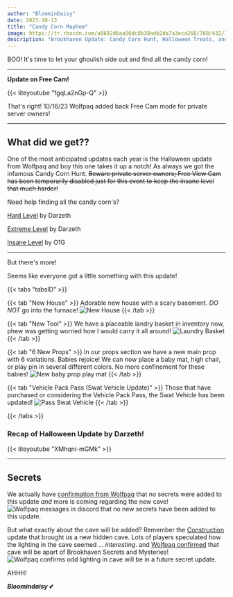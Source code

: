 ```yaml
---
author: "BloominDaisy"
date: 2023-10-13
title: "Candy Corn Mayhem"
image: https://tr.rbxcdn.com/a8682d6aa56dc8b38adb2da7a3eca268/768/432/Image/Png
description: "Brookhaven Update: Candy Corn Hunt, Halloween Treats, and more."
---
```


BOO! It's time to let your ghoulish side out and find all the candy corn!

---

**Update on Free Cam!**


{{< liteyoutube "fgqLa2nGp-Q" >}}

That's right! 10/16/23 Wolfpaq added back Free Cam mode for private server owners!

---

## What did we get??

One of the most anticipated updates each year is the Halloween update from Wolfpaq and boy this one takes it up a notch! As always we got the infamous Candy Corn Hunt. ~~Beware private server owners; Free View Cam has been temporarily disabled just for this event to keep the insane level that much harder!~~ 



Need help finding all the candy corn's?

[Hard Level](https://www.youtube.com/watch?v=InDlP50bBd8) by Darzeth

[Extreme Level](https://www.youtube.com/watch?v=p4nT0y5KB6o) by Darzeth

[Insane Level](https://www.youtube.com/watch?v=wssiL3t8Ehc) by O1G

---

But there's more! 

Seems like everyone got a little something with this update! 

{{< tabs "tabsID" >}}

{{< tab "New House" >}}
Adorable new house with a scary basement. _DO NOT_ go into the furnace!
![New House](/images/bh/new_house_10-13-23.jpg)
{{< /tab >}}

{{< tab "New Tool" >}}
We have a placeable landry basket in inventory now, phew was getting worried how I would carry it all around!
![Laundry Basket](/images/bh/laundrybasket.jpg)
{{< /tab >}}

{{< tab "6 New Props" >}}
In our props section we have a new main prop with 6 variations. 
Babies rejoice! We can now place a baby mat, high chair, or play pin in several different colors. No more confinement for these babies!
![New baby prop play mat](/images/bh/baby_props.jpg)
{{< /tab >}}

{{< tab "Vehicle Pack Pass (Swat Vehicle Update)" >}}
Those that have purchased or considering the Vehicle Pack Pass, the Swat Vehicle has been updated!
![Pass Swat Vehicle ](/images/bh/swat_vehicle.jpg)
{{< /tab >}}

{{< /tabs >}}

### Recap of Halloween Update by Darzeth!

{{< liteyoutube "XMhqni-mGMk" >}}

---


## Secrets

We actually have [confirmation from Wolfpaq](https://discord.com/channels/482308357248647177/870010373976236052/1162421003356483705) that no secrets were added to this update _and_ more is coming regarding the new cave! 
![Wolfpaq messages in discord that no new secrets have been added to this update.](/images/bh/wolf2.jpg)

But what exactly about the cave will be added? Remember the [Construction](/blog/construction) update that brought us a new hidden cave. Lots of players speculated how the lighting in the cave seemed ... _interesting_. and [Wolfpaq confirmed](https://discord.com/channels/482308357248647177/870010373976236052/1162417286792102060) that cave will be apart of Brookhaven Secrets and Mysteries!
![Wolfpaq confirms odd lighting in cave will be in a future secret update.](/images/bh/wolf.jpg)

AHHH!

_**Bloomindaisy**_ <span class="nowrap"><span class="emojify">💕</span>